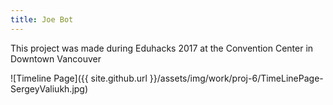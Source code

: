 ```yaml
---
title: Joe Bot
---
```


This project was made during Eduhacks 2017 at the Convention Center in Downtown Vancouver

![Timeline Page]({{ site.github.url }}/assets/img/work/proj-6/TimeLinePage-SergeyValiukh.jpg)
